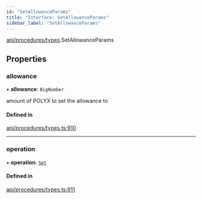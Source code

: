 ```yaml
---
id: "SetAllowanceParams"
title: "Interface: SetAllowanceParams"
sidebar_label: "SetAllowanceParams"
---
```


[api/procedures/types](../../../../../modules/API/Procedures/Types/Types.md).SetAllowanceParams

## Properties

### allowance

• **allowance**: `BigNumber`

amount of POLYX to set the allowance to

#### Defined in

[api/procedures/types.ts:910](https://github.com/PolymeshAssociation/polymesh-sdk/blob/95f248df/src/api/procedures/types.ts#L910)

___

### operation

• **operation**: [`Set`](../../../../../enums/API/Procedures/Types/AllowanceOperation/AllowanceOperation.md#set)

#### Defined in

[api/procedures/types.ts:911](https://github.com/PolymeshAssociation/polymesh-sdk/blob/95f248df/src/api/procedures/types.ts#L911)
